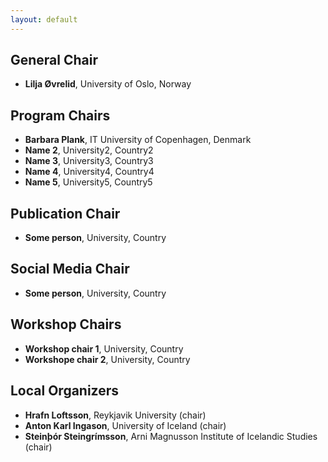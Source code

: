 ```yaml
---
layout: default
---
```


## General Chair

* **Lilja Øvrelid**, University of Oslo, Norway

## Program Chairs

* **Barbara Plank**, IT University of Copenhagen, Denmark
* **Name 2**, University2, Country2
* **Name 3**, University3, Country3
* **Name 4**, University4, Country4
* **Name 5**, University5, Country5

## Publication Chair

* **Some person**, University, Country

## Social Media Chair

* **Some person**, University, Country

## Workshop Chairs

* **Workshop chair 1**, University, Country
* **Workshope chair 2**, University, Country


## Local Organizers

* **Hrafn Loftsson**, Reykjavik University (chair)
* **Anton Karl Ingason**, University of Iceland (chair)
* **Steinþór Steingrímsson**, Arni Magnusson Institute of Icelandic Studies (chair)
